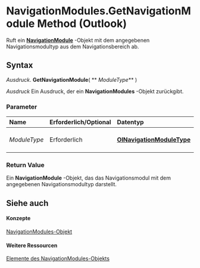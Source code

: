 
# NavigationModules.GetNavigationModule Method (Outlook)

Ruft ein  **[NavigationModule](76565eaf-1e64-f5d4-b90f-ba156863802c.md)** -Objekt mit dem angegebenen Navigationsmodultyp aus dem Navigationsbereich ab.


## Syntax

 _Ausdruck_. **GetNavigationModule**( ** _ModuleType_** )

 _Ausdruck_ Ein Ausdruck, der ein **NavigationModules** -Objekt zurückgibt.


### Parameter



|**Name**|**Erforderlich/Optional**|**Datentyp**|**Beschreibung**|
|:-----|:-----|:-----|:-----|
| _ModuleType_|Erforderlich|**[OlNavigationModuleType](2140a094-6bee-aba1-03cd-71fa2c55842e.md)**|Der Typ des abzurufenden Navigationsmoduls.|

### Return Value

Ein  **NavigationModule** -Objekt, das das Navigationsmodul mit dem angegebenen Navigationsmodultyp darstellt.


## Siehe auch


#### Konzepte


[NavigationModules-Objekt](4b0743d3-0a21-488c-27b2-31ae07129a61.md)
#### Weitere Ressourcen


[Elemente des NavigationModules-Objekts](http://msdn.microsoft.com/library/48fe7aeb-514d-17fd-1f2e-a96d5cc43105%28Office.15%29.aspx)